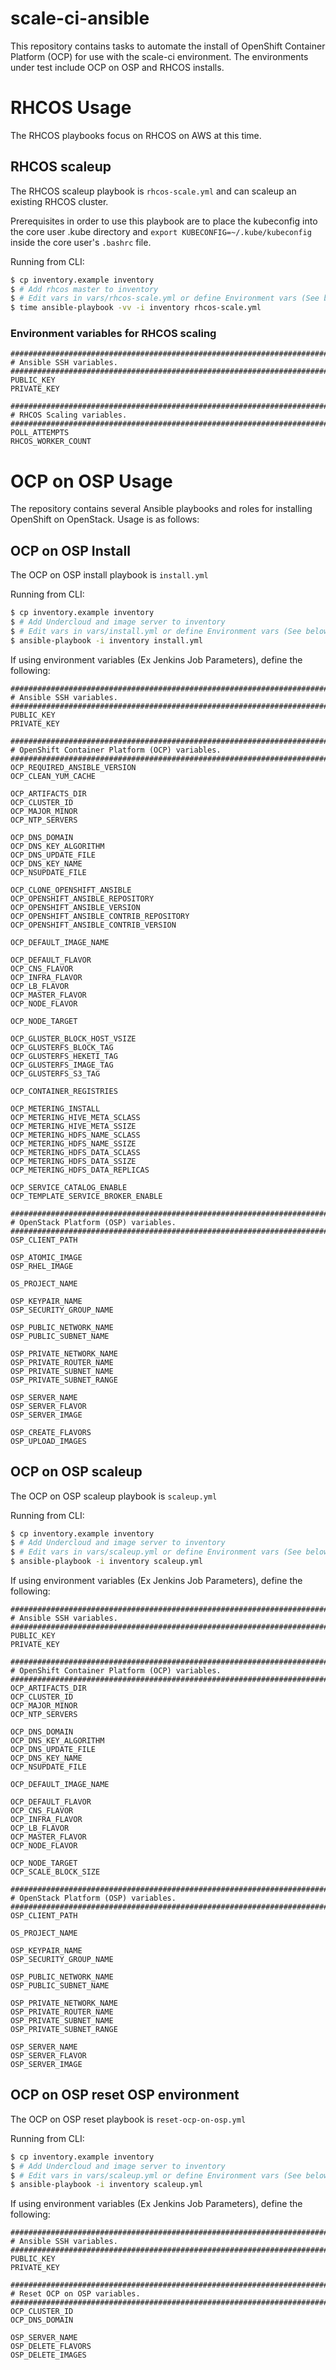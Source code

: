 # scale-ci-ansible

This repository contains tasks to automate the install of OpenShift Container
Platform (OCP) for use with the scale-ci environment.  The environments under
test include OCP on OSP and RHCOS installs.

# RHCOS Usage

The RHCOS playbooks focus on RHCOS on AWS at this time.

## RHCOS scaleup

The RHCOS scaleup playbook is `rhcos-scale.yml` and can scaleup an existing RHCOS cluster.

Prerequisites in order to use this playbook are to place the kubeconfig into the core
user .kube directory and `export KUBECONFIG=~/.kube/kubeconfig` inside the core user's
`.bashrc` file.

Running from CLI:

```sh
$ cp inventory.example inventory
$ # Add rhcos master to inventory
$ # Edit vars in vars/rhcos-scale.yml or define Environment vars (See below)
$ time ansible-playbook -vv -i inventory rhcos-scale.yml
```

### Environment variables for RHCOS scaling

```
###############################################################################
# Ansible SSH variables.
###############################################################################
PUBLIC_KEY
PRIVATE_KEY

###############################################################################
# RHCOS Scaling variables.
###############################################################################
POLL_ATTEMPTS
RHCOS_WORKER_COUNT
```

# OCP on OSP Usage

The repository contains several Ansible playbooks and roles for installing
OpenShift on OpenStack. Usage is as follows:

## OCP on OSP Install

The OCP on OSP install playbook is `install.yml`

Running from CLI:

```sh
$ cp inventory.example inventory
$ # Add Undercloud and image server to inventory
$ # Edit vars in vars/install.yml or define Environment vars (See below)
$ ansible-playbook -i inventory install.yml
```

If using environment variables (Ex Jenkins Job Parameters), define the following:

```
###############################################################################
# Ansible SSH variables.
###############################################################################
PUBLIC_KEY
PRIVATE_KEY

###############################################################################
# OpenShift Container Platform (OCP) variables.
###############################################################################
OCP_REQUIRED_ANSIBLE_VERSION
OCP_CLEAN_YUM_CACHE

OCP_ARTIFACTS_DIR
OCP_CLUSTER_ID
OCP_MAJOR_MINOR
OCP_NTP_SERVERS

OCP_DNS_DOMAIN
OCP_DNS_KEY_ALGORITHM
OCP_DNS_UPDATE_FILE
OCP_DNS_KEY_NAME
OCP_NSUPDATE_FILE

OCP_CLONE_OPENSHIFT_ANSIBLE
OCP_OPENSHIFT_ANSIBLE_REPOSITORY
OCP_OPENSHIFT_ANSIBLE_VERSION
OCP_OPENSHIFT_ANSIBLE_CONTRIB_REPOSITORY
OCP_OPENSHIFT_ANSIBLE_CONTRIB_VERSION

OCP_DEFAULT_IMAGE_NAME

OCP_DEFAULT_FLAVOR
OCP_CNS_FLAVOR
OCP_INFRA_FLAVOR
OCP_LB_FLAVOR
OCP_MASTER_FLAVOR
OCP_NODE_FLAVOR

OCP_NODE_TARGET

OCP_GLUSTER_BLOCK_HOST_VSIZE
OCP_GLUSTERFS_BLOCK_TAG
OCP_GLUSTERFS_HEKETI_TAG
OCP_GLUSTERFS_IMAGE_TAG
OCP_GLUSTERFS_S3_TAG

OCP_CONTAINER_REGISTRIES

OCP_METERING_INSTALL
OCP_METERING_HIVE_META_SCLASS
OCP_METERING_HIVE_META_SSIZE
OCP_METERING_HDFS_NAME_SCLASS
OCP_METERING_HDFS_NAME_SSIZE
OCP_METERING_HDFS_DATA_SCLASS
OCP_METERING_HDFS_DATA_SSIZE
OCP_METERING_HDFS_DATA_REPLICAS

OCP_SERVICE_CATALOG_ENABLE
OCP_TEMPLATE_SERVICE_BROKER_ENABLE

###############################################################################
# OpenStack Platform (OSP) variables.
###############################################################################
OSP_CLIENT_PATH

OSP_ATOMIC_IMAGE
OSP_RHEL_IMAGE

OS_PROJECT_NAME

OSP_KEYPAIR_NAME
OSP_SECURITY_GROUP_NAME

OSP_PUBLIC_NETWORK_NAME
OSP_PUBLIC_SUBNET_NAME

OSP_PRIVATE_NETWORK_NAME
OSP_PRIVATE_ROUTER_NAME
OSP_PRIVATE_SUBNET_NAME
OSP_PRIVATE_SUBNET_RANGE

OSP_SERVER_NAME
OSP_SERVER_FLAVOR
OSP_SERVER_IMAGE

OSP_CREATE_FLAVORS
OSP_UPLOAD_IMAGES
```

## OCP on OSP scaleup

The OCP on OSP scaleup playbook is `scaleup.yml`

Running from CLI:

```sh
$ cp inventory.example inventory
$ # Add Undercloud and image server to inventory
$ # Edit vars in vars/scaleup.yml or define Environment vars (See below)
$ ansible-playbook -i inventory scaleup.yml
```

If using environment variables (Ex Jenkins Job Parameters), define the following:

```
###############################################################################
# Ansible SSH variables.
###############################################################################
PUBLIC_KEY
PRIVATE_KEY

###############################################################################
# OpenShift Container Platform (OCP) variables.
###############################################################################
OCP_ARTIFACTS_DIR
OCP_CLUSTER_ID
OCP_MAJOR_MINOR
OCP_NTP_SERVERS

OCP_DNS_DOMAIN
OCP_DNS_KEY_ALGORITHM
OCP_DNS_UPDATE_FILE
OCP_DNS_KEY_NAME
OCP_NSUPDATE_FILE

OCP_DEFAULT_IMAGE_NAME

OCP_DEFAULT_FLAVOR
OCP_CNS_FLAVOR
OCP_INFRA_FLAVOR
OCP_LB_FLAVOR
OCP_MASTER_FLAVOR
OCP_NODE_FLAVOR

OCP_NODE_TARGET
OCP_SCALE_BLOCK_SIZE

###############################################################################
# OpenStack Platform (OSP) variables.
###############################################################################
OSP_CLIENT_PATH

OS_PROJECT_NAME

OSP_KEYPAIR_NAME
OSP_SECURITY_GROUP_NAME

OSP_PUBLIC_NETWORK_NAME
OSP_PUBLIC_SUBNET_NAME

OSP_PRIVATE_NETWORK_NAME
OSP_PRIVATE_ROUTER_NAME
OSP_PRIVATE_SUBNET_NAME
OSP_PRIVATE_SUBNET_RANGE

OSP_SERVER_NAME
OSP_SERVER_FLAVOR
OSP_SERVER_IMAGE
```

## OCP on OSP reset OSP environment

The OCP on OSP reset playbook is `reset-ocp-on-osp.yml`

Running from CLI:

```sh
$ cp inventory.example inventory
$ # Add Undercloud and image server to inventory
$ # Edit vars in vars/scaleup.yml or define Environment vars (See below)
$ ansible-playbook -i inventory scaleup.yml
```

If using environment variables (Ex Jenkins Job Parameters), define the following:

```
###############################################################################
# Ansible SSH variables.
###############################################################################
PUBLIC_KEY
PRIVATE_KEY

###############################################################################
# Reset OCP on OSP variables.
###############################################################################
OCP_CLUSTER_ID
OCP_DNS_DOMAIN

OSP_SERVER_NAME
OSP_DELETE_FLAVORS
OSP_DELETE_IMAGES
```
